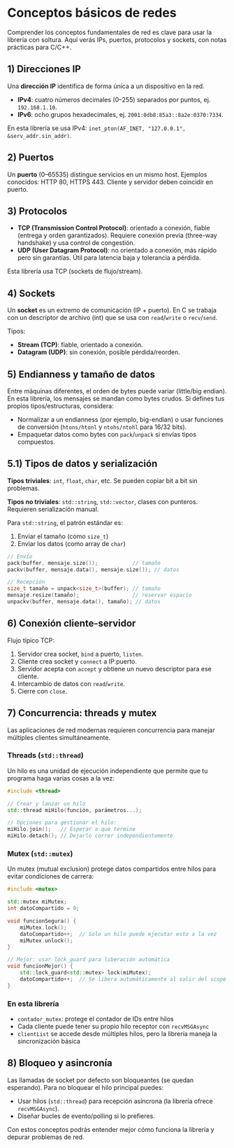 # Conceptos básicos de redes

Comprender los conceptos fundamentales de red es clave para usar la librería con soltura. Aquí verás IPs, puertos, protocolos y sockets, con notas prácticas para C/C++.

## 1) Direcciones IP

Una **dirección IP** identifica de forma única a un dispositivo en la red.

- **IPv4**: cuatro números decimales (0–255) separados por puntos, ej. `192.168.1.10`.
- **IPv6**: ocho grupos hexadecimales, ej. `2001:0db8:85a3::8a2e:0370:7334`.

En esta librería se usa IPv4: `inet_pton(AF_INET, "127.0.0.1", &serv_addr.sin_addr)`.

## 2) Puertos

Un **puerto** (0–65535) distingue servicios en un mismo host. Ejemplos conocidos: HTTP 80, HTTPS 443. Cliente y servidor deben coincidir en puerto.

## 3) Protocolos

- **TCP (Transmission Control Protocol)**: orientado a conexión, fiable (entrega y orden garantizados). Requiere conexión previa (three-way handshake) y usa control de congestión.
- **UDP (User Datagram Protocol)**: no orientado a conexión, más rápido pero sin garantías. Útil para latencia baja y tolerancia a pérdida.

Esta librería usa TCP (sockets de flujo/stream).

## 4) Sockets

Un **socket** es un extremo de comunicación (IP + puerto). En C se trabaja con un descriptor de archivo (int) que se usa con `read`/`write` o `recv`/`send`.

Tipos:

- **Stream (TCP)**: fiable, orientado a conexión.
- **Datagram (UDP)**: sin conexión, posible pérdida/reorden.

## 5) Endianness y tamaño de datos

Entre máquinas diferentes, el orden de bytes puede variar (little/big endian). En esta librería, los mensajes se mandan como bytes crudos. Si defines tus propios tipos/estructuras, considera:

- Normalizar a un endianness (por ejemplo, big-endian) o usar funciones de conversión (`htons/htonl` y `ntohs/ntohl` para 16/32 bits).
- Empaquetar datos como bytes con `pack`/`unpack` si envías tipos compuestos.

## 5.1) Tipos de datos y serialización

**Tipos triviales**: `int`, `float`, `char`, etc. Se pueden copiar bit a bit sin problemas.

**Tipos no triviales**: `std::string`, `std::vector`, clases con punteros. Requieren serialización manual.

Para `std::string`, el patrón estándar es:

1. Enviar el tamaño (como `size_t`)
2. Enviar los datos (como array de `char`)

```cpp
// Envío
pack(buffer, mensaje.size());           // tamaño
packv(buffer, mensaje.data(), mensaje.size()); // datos

// Recepción  
size_t tamaño = unpack<size_t>(buffer); // tamaño
mensaje.resize(tamaño);                 // reservar espacio
unpackv(buffer, mensaje.data(), tamaño); // datos
```

## 6) Conexión cliente-servidor

Flujo típico TCP:

1. Servidor crea socket, `bind` a puerto, `listen`.  
2. Cliente crea socket y `connect` a IP:puerto.
3. Servidor acepta con `accept` y obtiene un nuevo descriptor para ese cliente.
4. Intercambio de datos con `read`/`write`.
5. Cierre con `close`.

## 7) Concurrencia: threads y mutex

Las aplicaciones de red modernas requieren concurrencia para manejar múltiples clientes simultáneamente.

### Threads (`std::thread`)

Un hilo es una unidad de ejecución independiente que permite que tu programa haga varias cosas a la vez:

```cpp
#include <thread>

// Crear y lanzar un hilo
std::thread miHilo(función, parámetros...);

// Opciones para gestionar el hilo:
miHilo.join();   // Esperar a que termine
miHilo.detach(); // Dejarlo correr independientemente
```

### Mutex (`std::mutex`)

Un mutex (mutual exclusion) protege datos compartidos entre hilos para evitar condiciones de carrera:

```cpp
#include <mutex>

std::mutex miMutex;
int datoCompartido = 0;

void funcionSegura() {
    miMutex.lock();
    datoCompartido++;  // Solo un hilo puede ejecutar esto a la vez
    miMutex.unlock();
}

// Mejor: usar lock_guard para liberación automática
void funcionMejor() {
    std::lock_guard<std::mutex> lock(miMutex);
    datoCompartido++;  // Se libera automáticamente al salir del scope
}
```

### En esta librería

- `contador_mutex`: protege el contador de IDs entre hilos
- Cada cliente puede tener su propio hilo receptor con `recvMSGAsync`
- `clientList` se accede desde múltiples hilos, pero la librería maneja la sincronización básica

## 8) Bloqueo y asincronía

Las llamadas de socket por defecto son bloqueantes (se quedan esperando). Para no bloquear el hilo principal puedes:

- Usar hilos (`std::thread`) para recepción asíncrona (la librería ofrece `recvMSGAsync`).
- Diseñar bucles de evento/polling si lo prefieres.

Con estos conceptos podrás entender mejor cómo funciona la librería y depurar problemas de red.
